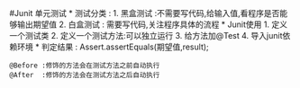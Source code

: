 #Junit 单元测试
	* 测试分类 :
		1. 黑盒测试 :不需要写代码,给输入值,看程序是否能够输出期望值
		2. 白盒测试  : 需要写代码,关注程序具体的流程
	* Junit使用
		1. 定义一个测试类
		2. 定义一个测试方法:可以独立运行
		3. 给方法加@Test
		4. 导入junit依赖环境
	* 判定结果 :
	  Assert.assertEquals(期望值,result);
	
	@Before :修饰的方法会在测试方法之前自动执行
	@After	:修饰的方法会在测试方法之后自动执行
